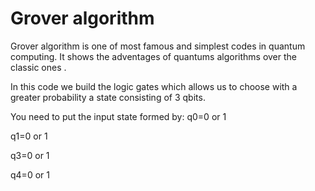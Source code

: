 # Grover algorithm

Grover algorithm is one of most famous and simplest codes in quantum computing. It shows the adventages of quantums algorithms over the classic ones .

In this code we build the logic gates which allows us to choose with a greater probability a state consisting of 3 qbits.

You need to put the input state formed by:
q0=0 or 1

q1=0 or 1

q3=0 or 1

q4=0 or 1

